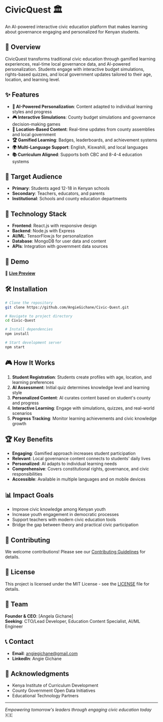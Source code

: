 # CivicQuest 🏛️

An AI-powered interactive civic education platform that makes learning about governance engaging and personalized for Kenyan students.

## 🎯 Overview

CivicQuest transforms traditional civic education through gamified learning experiences, real-time local governance data, and AI-powered personalization. Students engage with interactive budget simulations, rights-based quizzes, and local government updates tailored to their age, location, and learning level.

## ✨ Features

- **🤖 AI-Powered Personalization**: Content adapted to individual learning styles and progress
- **🎮 Interactive Simulations**: County budget simulations and governance decision-making games
- **📍 Location-Based Content**: Real-time updates from county assemblies and local government
- **🏆 Gamified Learning**: Badges, leaderboards, and achievement systems
- **🌍 Multi-Language Support**: English, Kiswahili, and local languages
- **📚 Curriculum Aligned**: Supports both CBC and 8-4-4 education systems

## 🎯 Target Audience

- **Primary**: Students aged 12-18 in Kenyan schools
- **Secondary**: Teachers, educators, and parents
- **Institutional**: Schools and county education departments

## 🚀 Technology Stack

- **Frontend**: React.js with responsive design
- **Backend**: Node.js with Express
- **AI/ML**: TensorFlow.js for personalization
- **Database**: MongoDB for user data and content
- **APIs**: Integration with government data sources

## 📱 Demo

🔗 **[Live Preview]((https://angiegichane.github.io/Civic-Quest/))**

## 🛠️ Installation

```bash
# Clone the repository
git clone https://github.com/AngieGichane/Civic-Quest.git

# Navigate to project directory
cd Civic-Quest

# Install dependencies
npm install

# Start development server
npm start
```

## 🎮 How It Works

1. **Student Registration**: Students create profiles with age, location, and learning preferences
2. **AI Assessment**: Initial quiz determines knowledge level and learning style
3. **Personalized Content**: AI curates content based on student's county and progress
4. **Interactive Learning**: Engage with simulations, quizzes, and real-world scenarios
5. **Progress Tracking**: Monitor learning achievements and civic knowledge growth

## 🏆 Key Benefits

- **Engaging**: Gamified approach increases student participation
- **Relevant**: Local governance content connects to students' daily lives
- **Personalized**: AI adapts to individual learning needs
- **Comprehensive**: Covers constitutional rights, governance, and civic responsibilities
- **Accessible**: Available in multiple languages and on mobile devices

## 📊 Impact Goals

- Improve civic knowledge among Kenyan youth
- Increase youth engagement in democratic processes
- Support teachers with modern civic education tools
- Bridge the gap between theory and practical civic participation

## 🤝 Contributing

We welcome contributions! Please see our [Contributing Guidelines](CONTRIBUTING.md) for details.

## 📄 License

This project is licensed under the MIT License - see the [LICENSE](LICENSE) file for details.

## 👥 Team

**Founder & CEO**: [Angela Gichane]  
**Seeking**: CTO/Lead Developer, Education Content Specialist, AI/ML Engineer

## 📞 Contact

- **Email**: angiegichane@gmail.com
- **LinkedIn**: Angie Gichane

## 🌟 Acknowledgments

- Kenya Institute of Curriculum Development
- County Government Open Data Initiatives
- Educational Technology Partners

---

*Empowering tomorrow's leaders through engaging civic education today* 🇰🇪

